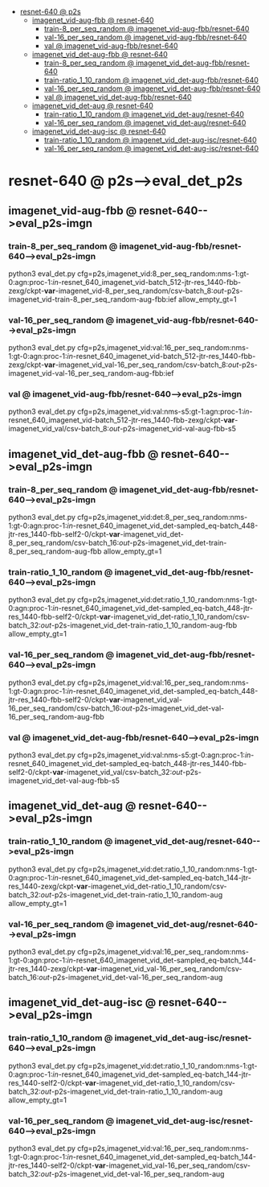 <!-- MarkdownTOC -->

- [resnet-640       @ p2s](#resnet_640___p2_s_)
    - [imagenet_vid-aug-fbb       @ resnet-640](#imagenet_vid_aug_fbb___resnet_640_)
        - [train-8_per_seq_random       @ imagenet_vid-aug-fbb/resnet-640](#train_8_per_seq_random___imagenet_vid_aug_fbb_resnet_64_0_)
        - [val-16_per_seq_random       @ imagenet_vid-aug-fbb/resnet-640](#val_16_per_seq_random___imagenet_vid_aug_fbb_resnet_64_0_)
        - [val       @ imagenet_vid-aug-fbb/resnet-640](#val___imagenet_vid_aug_fbb_resnet_64_0_)
    - [imagenet_vid_det-aug-fbb       @ resnet-640](#imagenet_vid_det_aug_fbb___resnet_640_)
        - [train-8_per_seq_random       @ imagenet_vid_det-aug-fbb/resnet-640](#train_8_per_seq_random___imagenet_vid_det_aug_fbb_resnet_64_0_)
        - [train-ratio_1_10_random       @ imagenet_vid_det-aug-fbb/resnet-640](#train_ratio_1_10_random___imagenet_vid_det_aug_fbb_resnet_64_0_)
        - [val-16_per_seq_random       @ imagenet_vid_det-aug-fbb/resnet-640](#val_16_per_seq_random___imagenet_vid_det_aug_fbb_resnet_64_0_)
        - [val       @ imagenet_vid_det-aug-fbb/resnet-640](#val___imagenet_vid_det_aug_fbb_resnet_64_0_)
    - [imagenet_vid_det-aug       @ resnet-640](#imagenet_vid_det_aug___resnet_640_)
        - [train-ratio_1_10_random       @ imagenet_vid_det-aug/resnet-640](#train_ratio_1_10_random___imagenet_vid_det_aug_resnet_64_0_)
        - [val-16_per_seq_random       @ imagenet_vid_det-aug/resnet-640](#val_16_per_seq_random___imagenet_vid_det_aug_resnet_64_0_)
    - [imagenet_vid_det-aug-isc       @ resnet-640](#imagenet_vid_det_aug_isc___resnet_640_)
        - [train-ratio_1_10_random       @ imagenet_vid_det-aug-isc/resnet-640](#train_ratio_1_10_random___imagenet_vid_det_aug_isc_resnet_64_0_)
        - [val-16_per_seq_random       @ imagenet_vid_det-aug-isc/resnet-640](#val_16_per_seq_random___imagenet_vid_det_aug_isc_resnet_64_0_)

<!-- /MarkdownTOC -->
<a id="resnet_640___p2_s_"></a>
# resnet-640       @ p2s-->eval_det_p2s
<a id="imagenet_vid_aug_fbb___resnet_640_"></a>
## imagenet_vid-aug-fbb       @ resnet-640-->eval_p2s-imgn
<a id="train_8_per_seq_random___imagenet_vid_aug_fbb_resnet_64_0_"></a>
### train-8_per_seq_random       @ imagenet_vid-aug-fbb/resnet-640-->eval_p2s-imgn
python3 eval_det.py cfg=p2s,imagenet_vid:8_per_seq_random:nms-1:gt-0:agn:proc-1:_in_-resnet_640_imagenet_vid-batch_512-jtr-res_1440-fbb-zexg/ckpt-__var__-imagenet_vid-8_per_seq_random/csv-batch_8:_out_-p2s-imagenet_vid-train-8_per_seq_random-aug-fbb:ief allow_empty_gt=1
<a id="val_16_per_seq_random___imagenet_vid_aug_fbb_resnet_64_0_"></a>
### val-16_per_seq_random       @ imagenet_vid-aug-fbb/resnet-640-->eval_p2s-imgn
python3 eval_det.py cfg=p2s,imagenet_vid:val:16_per_seq_random:nms-1:gt-0:agn:proc-1:_in_-resnet_640_imagenet_vid-batch_512-jtr-res_1440-fbb-zexg/ckpt-__var__-imagenet_vid_val-16_per_seq_random/csv-batch_8:_out_-p2s-imagenet_vid-val-16_per_seq_random-aug-fbb:ief
<a id="val___imagenet_vid_aug_fbb_resnet_64_0_"></a>
### val       @ imagenet_vid-aug-fbb/resnet-640-->eval_p2s-imgn
python3 eval_det.py cfg=p2s,imagenet_vid:val:nms-s5:gt-1:agn:proc-1:_in_-resnet_640_imagenet_vid-batch_512-jtr-res_1440-fbb-zexg/ckpt-__var__-imagenet_vid_val/csv-batch_8:_out_-p2s-imagenet_vid-val-aug-fbb-s5

<a id="imagenet_vid_det_aug_fbb___resnet_640_"></a>
## imagenet_vid_det-aug-fbb       @ resnet-640-->eval_p2s-imgn
<a id="train_8_per_seq_random___imagenet_vid_det_aug_fbb_resnet_64_0_"></a>
### train-8_per_seq_random       @ imagenet_vid_det-aug-fbb/resnet-640-->eval_p2s-imgn
python3 eval_det.py cfg=p2s,imagenet_vid:det:8_per_seq_random:nms-1:gt-0:agn:proc-1:_in_-resnet_640_imagenet_vid_det-sampled_eq-batch_448-jtr-res_1440-fbb-self2-0/ckpt-__var__-imagenet_vid_det-8_per_seq_random/csv-batch_16:_out_-p2s-imagenet_vid_det-train-8_per_seq_random-aug-fbb allow_empty_gt=1
<a id="train_ratio_1_10_random___imagenet_vid_det_aug_fbb_resnet_64_0_"></a>
### train-ratio_1_10_random       @ imagenet_vid_det-aug-fbb/resnet-640-->eval_p2s-imgn
python3 eval_det.py cfg=p2s,imagenet_vid:det:ratio_1_10_random:nms-1:gt-0:agn:proc-1:_in_-resnet_640_imagenet_vid_det-sampled_eq-batch_448-jtr-res_1440-fbb-self2-0/ckpt-__var__-imagenet_vid_det-ratio_1_10_random/csv-batch_32:_out_-p2s-imagenet_vid_det-train-ratio_1_10_random-aug-fbb allow_empty_gt=1
<a id="val_16_per_seq_random___imagenet_vid_det_aug_fbb_resnet_64_0_"></a>
### val-16_per_seq_random       @ imagenet_vid_det-aug-fbb/resnet-640-->eval_p2s-imgn
python3 eval_det.py cfg=p2s,imagenet_vid:val:16_per_seq_random:nms-1:gt-0:agn:proc-1:_in_-resnet_640_imagenet_vid_det-sampled_eq-batch_448-jtr-res_1440-fbb-self2-0/ckpt-__var__-imagenet_vid_val-16_per_seq_random/csv-batch_16:_out_-p2s-imagenet_vid_det-val-16_per_seq_random-aug-fbb
<a id="val___imagenet_vid_det_aug_fbb_resnet_64_0_"></a>
### val       @ imagenet_vid_det-aug-fbb/resnet-640-->eval_p2s-imgn
python3 eval_det.py cfg=p2s,imagenet_vid:val:nms-s5:gt-0:agn:proc-1:_in_-resnet_640_imagenet_vid_det-sampled_eq-batch_448-jtr-res_1440-fbb-self2-0/ckpt-__var__-imagenet_vid_val/csv-batch_32:_out_-p2s-imagenet_vid_det-val-aug-fbb-s5

<a id="imagenet_vid_det_aug___resnet_640_"></a>
## imagenet_vid_det-aug       @ resnet-640-->eval_p2s-imgn
<a id="train_ratio_1_10_random___imagenet_vid_det_aug_resnet_64_0_"></a>
### train-ratio_1_10_random       @ imagenet_vid_det-aug/resnet-640-->eval_p2s-imgn
python3 eval_det.py cfg=p2s,imagenet_vid:det:ratio_1_10_random:nms-1:gt-0:agn:proc-1:_in_-resnet_640_imagenet_vid_det-sampled_eq-batch_144-jtr-res_1440-zexg/ckpt-__var__-imagenet_vid_det-ratio_1_10_random/csv-batch_32:_out_-p2s-imagenet_vid_det-train-ratio_1_10_random-aug allow_empty_gt=1
<a id="val_16_per_seq_random___imagenet_vid_det_aug_resnet_64_0_"></a>
### val-16_per_seq_random       @ imagenet_vid_det-aug/resnet-640-->eval_p2s-imgn
python3 eval_det.py cfg=p2s,imagenet_vid:val:16_per_seq_random:nms-1:gt-0:agn:proc-1:_in_-resnet_640_imagenet_vid_det-sampled_eq-batch_144-jtr-res_1440-zexg/ckpt-__var__-imagenet_vid_val-16_per_seq_random/csv-batch_16:_out_-p2s-imagenet_vid_det-val-16_per_seq_random-aug

<a id="imagenet_vid_det_aug_isc___resnet_640_"></a>
## imagenet_vid_det-aug-isc       @ resnet-640-->eval_p2s-imgn
<a id="train_ratio_1_10_random___imagenet_vid_det_aug_isc_resnet_64_0_"></a>
### train-ratio_1_10_random       @ imagenet_vid_det-aug-isc/resnet-640-->eval_p2s-imgn
python3 eval_det.py cfg=p2s,imagenet_vid:det:ratio_1_10_random:nms-1:gt-0:agn:proc-1:_in_-resnet_640_imagenet_vid_det-sampled_eq-batch_144-jtr-res_1440-self2-0/ckpt-__var__-imagenet_vid_det-ratio_1_10_random/csv-batch_32:_out_-p2s-imagenet_vid_det-train-ratio_1_10_random-aug allow_empty_gt=1
<a id="val_16_per_seq_random___imagenet_vid_det_aug_isc_resnet_64_0_"></a>
### val-16_per_seq_random       @ imagenet_vid_det-aug-isc/resnet-640-->eval_p2s-imgn
python3 eval_det.py cfg=p2s,imagenet_vid:val:16_per_seq_random:nms-1:gt-0:agn:proc-1:_in_-resnet_640_imagenet_vid_det-sampled_eq-batch_144-jtr-res_1440-self2-0/ckpt-__var__-imagenet_vid_val-16_per_seq_random/csv-batch_32:_out_-p2s-imagenet_vid_det-val-16_per_seq_random-aug

